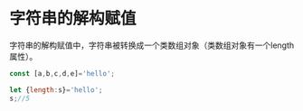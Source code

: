 # 字符串的解构赋值

字符串的解构赋值中，字符串被转换成一个类数组对象（类数组对象有一个length属性）。

```javascript
const [a,b,c,d,e]='hello';

let {length:s}='hello';
s;//5
```



